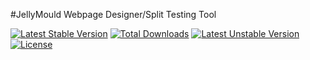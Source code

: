 #JellyMould Webpage Designer/Split Testing Tool

[![Latest Stable Version](https://poser.pugx.org/jrsaunders/jellymould/v/stable)](https://packagist.org/packages/jrsaunders/giraffe)
[![Total Downloads](https://poser.pugx.org/jrsaunders/jellymould/downloads)](https://packagist.org/packages/jrsaunders/jellymould)
[![Latest Unstable Version](https://poser.pugx.org/jrsaunders/jellymould/v/unstable)](https://packagist.org/packages/jrsaunders/jellymould)
[![License](https://poser.pugx.org/jrsaunders/jellymould/license)](https://packagist.org/packages/jrsaunders/jellymould)

